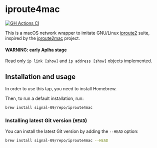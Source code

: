 # iproute4mac

[![GH Actions CI](https://github.com/signal-09/iproute4mac/actions/workflows/python-package.yml/badge.svg?branch=master)](https://github.com/signal-09/iproute4mac/actions/workflows/python-package.yml)

This is a macOS network wrapper to imitate GNU/Linux [iproute2](https://wiki.linuxfoundation.org/networking/iproute2) suite, inspired by the [iproute2mac](https://github.com/brona/iproute2mac) project.

#### WARNING: early Aplha stage

Read only `ip link [show]` and `ip address [show]` objects implemented.

## Installation and usage

In order to use this tap, you need to install Homebrew.

Then, to run a default installation, run:

```bash
brew install signal-09/repo/iproute4mac
```

### Installing latest Git version (`HEAD`)

You can install the latest Git version by adding the `--HEAD` option:

```bash
brew install signal-09/repo/iproute4mac --HEAD
```
